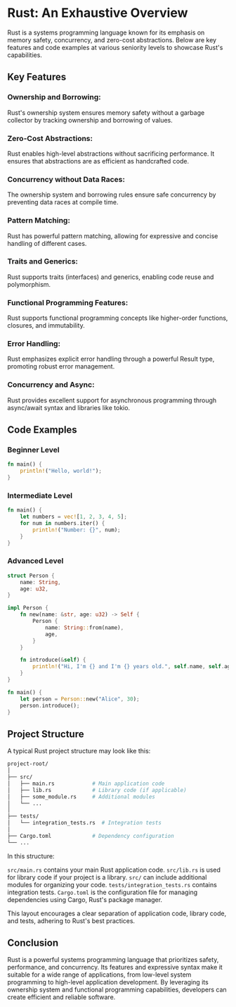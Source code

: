 # Rust: An Exhaustive Overview

Rust is a systems programming language known for its emphasis on memory safety, concurrency, and zero-cost abstractions. Below are key features and code examples at various seniority levels to showcase Rust's capabilities.

## Key Features

### Ownership and Borrowing:

Rust's ownership system ensures memory safety without a garbage collector by tracking ownership and borrowing of values.

### Zero-Cost Abstractions:

Rust enables high-level abstractions without sacrificing performance. It ensures that abstractions are as efficient as handcrafted code.

### Concurrency without Data Races:

The ownership system and borrowing rules ensure safe concurrency by preventing data races at compile time.

### Pattern Matching:

Rust has powerful pattern matching, allowing for expressive and concise handling of different cases.

### Traits and Generics:

Rust supports traits (interfaces) and generics, enabling code reuse and polymorphism.

### Functional Programming Features:

Rust supports functional programming concepts like higher-order functions, closures, and immutability.

### Error Handling:

Rust emphasizes explicit error handling through a powerful Result type, promoting robust error management.

### Concurrency and Async:

Rust provides excellent support for asynchronous programming through async/await syntax and libraries like tokio.

## Code Examples

### Beginner Level

```rust
fn main() {
    println!("Hello, world!");
}
```

### Intermediate Level

```rust
fn main() {
    let numbers = vec![1, 2, 3, 4, 5];
    for num in numbers.iter() {
        println!("Number: {}", num);
    }
}
```

### Advanced Level

```rust
struct Person {
    name: String,
    age: u32,
}

impl Person {
    fn new(name: &str, age: u32) -> Self {
        Person {
            name: String::from(name),
            age,
        }
    }

    fn introduce(&self) {
        println!("Hi, I'm {} and I'm {} years old.", self.name, self.age);
    }
}

fn main() {
    let person = Person::new("Alice", 30);
    person.introduce();
}
```

## Project Structure

A typical Rust project structure may look like this:

```bash
project-root/
│
├── src/
│   ├── main.rs            # Main application code
│   ├── lib.rs             # Library code (if applicable)
│   ├── some_module.rs     # Additional modules
│   └── ...
│
├── tests/
│   └── integration_tests.rs  # Integration tests
│
├── Cargo.toml             # Dependency configuration
└── ...
```

In this structure:

`src/main.rs` contains your main Rust application code.
`src/lib.rs` is used for library code if your project is a library.
`src/` can include additional modules for organizing your code.
`tests/integration_tests.rs` contains integration tests.
`Cargo.toml` is the configuration file for managing dependencies using Cargo, Rust's package manager.

This layout encourages a clear separation of application code, library code, and tests, adhering to Rust's best practices.

## Conclusion

Rust is a powerful systems programming language that prioritizes safety, performance, and concurrency. Its features and expressive syntax make it suitable for a wide range of applications, from low-level system programming to high-level application development. By leveraging its ownership system and functional programming capabilities, developers can create efficient and reliable software.